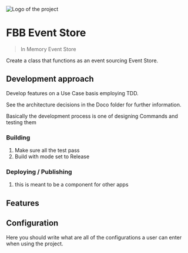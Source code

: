 ﻿![Logo of the project](https://raw.githubusercontent.com/jehna/readme-best-practices/master/sample-logo.png)

# FBB Event Store
> In Memory Event Store

Create a class that functions as an event sourcing Event Store.

## Development approach

Develop features on a Use Case basis employing TDD.

See the architecture decisions in the Doco folder for further information.

Basically the development process is one of designing Commands and testing them

### Building

 1. Make sure all the test pass
 1. Build with mode set to Release

### Deploying / Publishing

 1. this is meant to be a component for other apps

## Features


## Configuration

Here you should write what are all of the configurations a user can enter when
using the project.